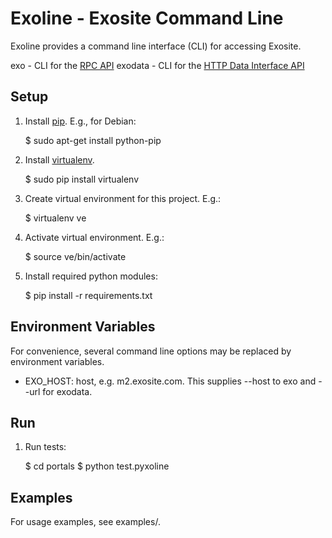 # Exoline - Exosite Command Line

Exoline provides a command line interface (CLI) for accessing Exosite.

exo - CLI for the [RPC API](http://developers.exosite.com/display/OP/Remote+Procedure+Call+API)
exodata - CLI for the [HTTP Data Interface API](http://developers.exosite.com/display/OP/HTTP+Data+Interface+API)

## Setup 

1. Install [pip](https://pypi.python.org/pypi/pip). E.g., for Debian:

    $ sudo apt-get install python-pip 

2. Install [virtualenv](https://pypi.python.org/pypi/virtualenv).

    $ sudo pip install virtualenv 

3. Create virtual environment for this project. E.g.:

    $ virtualenv ve

4. Activate virtual environment. E.g.:
 
    $ source ve/bin/activate
    
5. Install required python modules:

    $ pip install -r requirements.txt
    

## Environment Variables

For convenience, several command line options may be replaced by environment variables.

* EXO\_HOST: host, e.g. m2.exosite.com. This supplies --host to exo and --url for exodata.


## Run 

1. Run tests:

    $ cd portals
    $ python test.pyxoline

## Examples

For usage examples, see examples/.

